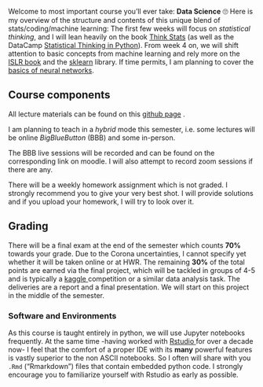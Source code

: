 
Welcome to most important course you’ll ever take: **Data Science** 🙄
Here is my overview of the structure and contents of this unique blend
of stats/coding/machine learning: The first few weeks will focus on
<i>statistical thinking</i>, and I will lean heavily on the book
<a href="https://greenteapress.com/wp/think-stats-2e/" target="_blank">Think
Stats</a> (as well as the DataCamp
<a href="https://www.datacamp.com/courses/statistical-thinking-in-python-part-1"
        target="_blank">Statistical Thinking in Python</a>). From week 4
on, we will shift attention to basic concepts from machine learning and
rely more on the
<a href="https://www-bcf.usc.edu/~gareth/ISL/" target="_blank">ISLR
book</a> and the
<a href="https://www.datacamp.com/courses/supervised-learning-with-scikit-learn"
        target="_blank">sklearn</a> library. If time permits, I am
planning to cover the
<a href="http://makeyourownneuralnetwork.blogspot.com/" target="_blank">basics
of neural networks</a>.

## Course components

All lecture materials can be found on this
<a href="https://github.com/markusloecher/DataScience2021/" target="_blank">github
page</a> .

I am planning to teach in a *hybrid* mode this semester, i.e. some lectures will be online *BigBlueButton* (BBB) and some in-person.

The BBB live sessions will be recorded and can be found on the
corresponding link on moodle. I will also attempt to record zoom
sessions if there are any.

There will be a weekly homework assignment which is not graded. I
strongly recommend you to give your very best shot. I will provide
solutions and if you upload your homework, I will try to look over
it.<br></span>

## Grading

There will be a final exam at the end of the semester which counts
**70%** towards your grade. Due to the Corona uncertainties, I cannot
specify yet whether it will be taken online or at HWR. The remaining
**30%** of the total points are earned via the final project, which will
be tackled in groups of 4-5 and is typically a
<a href="https://www.kaggle.com/">kaggle </a>competition or a similar
data analysis task. The deliveries are a report and a final
presentation. We will start on this project in the middle of the
semester.

### Software and Environments

As this course is taught entirely in python, we will use Jupyter
notebooks frequently. At the same time -having worked with
<a href="www.rstudio.com/">Rstudio </a> for over a decade now- I feel
that the comfort of a proper IDE with its **many** powerful features is
vastly superior to the non ASCII notebooks. So I often will share with
you `.Rmd` (“Rmarkdown”) files that contain embedded python code. I
strongly encourage you to familiarize yourself with Rstudio as early as
possible.
